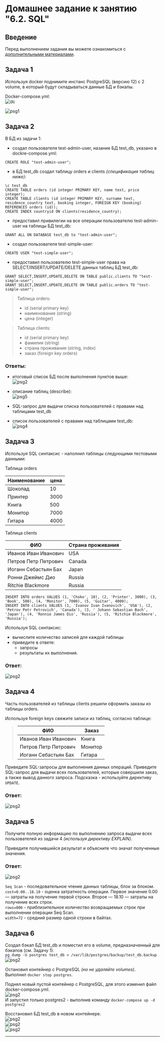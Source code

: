 # Домашнее задание к занятию "6.2. SQL"

## Введение

Перед выполнением задания вы можете ознакомиться с 
[дополнительными материалами](https://github.com/netology-code/virt-homeworks/tree/master/additional/README.md).

## Задача 1

Используя docker поднимите инстанс PostgreSQL (версию 12) c 2 volume, 
в который будут складываться данные БД и бэкапы.

Docker-compose.yml:  
![dc](./img/docker_compose_psg.jpg)  
  
![psg1](./img/pgs_auth.jpg)

## Задача 2

В БД из задачи 1:  
- создал пользователя test-admin-user, назание БД test_db, указано в dockre-compose.yml:  
```
CREATE ROLE "test-admin-user";
```
 
- в БД test_db создал таблицу orders и clients *(спeцификация таблиц ниже)*:  
```
\c test_db
CREATE TABLE orders (id integer PRIMARY KEY, name text, price integer);
CREATE TABLE clients (id integer PRIMARY KEY, surname text, residence_country text, booking integer, FOREIGN KEY (booking) REFERENCES orders (id));
CREATE INDEX countryid ON clients(residence_country); 
```
- предоставил привилегии на все операции пользователю test-admin-user на таблицы БД test_db:
```
GRANT ALL ON DATABASE test_db to "test-admin-user";
```
- создал пользователя test-simple-user:  
```
CREATE USER "test-simple-user";
```
- предоставил пользователю test-simple-user права на SELECT/INSERT/UPDATE/DELETE данных таблиц БД test_db:
```
GRANT SELECT,INSERT,UPDATE,DELETE ON TABLE public.clients TO "test-simple-user";
GRANT SELECT,INSERT,UPDATE,DELETE ON TABLE public.orders TO "test-simple-user";
```
> Таблица orders:
> - id (serial primary key)
> - наименование (string)
> - цена (integer)

> Таблица clients:
> - id (serial primary key)
> - фамилия (string)
> - страна проживания (string, index)
> - заказ (foreign key orders)

### Ответы:
- итоговый список БД после выполнения пунктов выше:  
![psg2](./img/psg_db.jpg)  

- описание таблиц (describe):  
![psg5](./img/psg_table.jpg)  

- SQL-запрос для выдачи списка пользователей с правами над таблицами test_db  
- список пользователей с правами над таблицами test_db:  
![psg4](./img/psg_db_user_schema.jpg)  

## Задача 3

Используя SQL синтаксис - наполнил таблицы следующими тестовыми данными:

Таблица orders

|Наименование|цена|
|------------|----|
|Шоколад| 10 |
|Принтер| 3000 |
|Книга| 500 |
|Монитор| 7000|
|Гитара| 4000|

Таблица clients

|ФИО|Страна проживания|
|------------|----|
|Иванов Иван Иванович| USA |
|Петров Петр Петрович| Canada |
|Иоганн Себастьян Бах| Japan |
|Ронни Джеймс Дио| Russia|
|Ritchie Blackmore| Russia|

```
INSERT INTO orders VALUES (1, 'Choko', 10), (2, 'Printer', 3000), (3, 'Book', 500), (4, 'Monitor', 7000), (5, 'Guitar', 4000);
INSERT INTO clients VALUES (1, 'Ivanov Ivan Ivanovich', 'USA'), (2, 'Petrov Petr Petrovich', 'Canada'), (3, ' Johann Sebastian Bach', 'Japan'), (4, 'Ronnie James Dio', 'Russia'), (5, 'Ritchie Blackmore', 'Russia');
```

Используя SQL синтаксис:  
- вычислите количество записей для каждой таблицы  
- приведите в ответе:  
    - запросы  
    - результаты их выполнения.  

### Ответ: 
![psg2](./img/psg_select.jpg)  
  
## Задача 4

Часть пользователей из таблицы clients решили оформить заказы из таблицы orders.

Используя foreign keys свяжите записи из таблиц, согласно таблице:

> |ФИО|Заказ|
> |------------|----|
> |Иванов Иван Иванович| Книга |
> |Петров Петр Петрович| Монитор |
> |Иоганн Себастьян Бах| Гитара |

Приведите SQL-запросы для выполнения данных операций.
Приведите SQL-запрос для выдачи всех пользователей, которые совершили заказ, а также вывод данного запроса.
Подсказка - используйте директиву `UPDATE`.  

### Ответ:  
![psg2](./img/update.jpg)  


## Задача 5
Получите полную информацию по выполнению запроса выдачи всех пользователей из задачи 4 
*(используя директиву EXPLAIN)*.

Приведите получившийся результат и объясните что значат полученные значения.  

### Ответ:
![psg2](./img/explain.jpg)  

`Seq Scan` - последовательное чтение данных таблицы, блок за блоком.  
`cost=0.00..18.10`  - оценка затратность операции. Первое значение 0.00 — затраты на получение первой строки. Второе — 18.10 — затраты на получение всех строк.  
`rows=806` - приблизительное количество возвращаемых строк при выполнении операции Seq Scan.  
`width=72` - средний размер одной строки в байтах.  

## Задача 6

Создал бэкап БД test_db и поместил его в volume, предназначенный для бэкапов (см. Задачу 1).  
`pg_dump -U postgres test_db > /var/lib/postgres/backup/test_db.backup`  
![psg2](./img/psg_bk.jpg)  

Остановил контейнер с PostgreSQL *(но не удаляйте volumes)*.  
Выполнил `docker stop postgres`.

Поднял новый пустой контейнер с PostgreSQL, для этого изменил файл docker-compose.yml.  
![psg2](./img/psg2.jpg)  
И запустил только postgres2 - выполнив команду `docker-compose up -d postgres2`  

Восстановил БД test_db в новом контейнере.  
![psg2](./img/psg_new.jpg)  
![psg2](./img/psg_l.jpg)  
![psg2](./img/psg_tb.jpg)  

---
